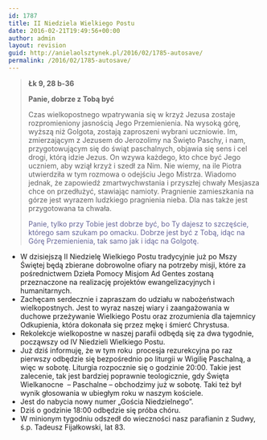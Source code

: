 ```yaml
---
id: 1787
title: II Niedziela Wielkiego Postu
date: 2016-02-21T19:49:56+00:00
author: admin
layout: revision
guid: http://anielaolsztynek.pl/2016/02/1785-autosave/
permalink: /2016/02/1785-autosave/
---
```

> **Łk 9, 28 b-36**
> 
> **Panie, dobrze z Tobą być**
> 
> Czas wielkopostnego wpatrywania się w krzyż Jezusa zostaje rozpromieniony jasnością Jego Przemienienia. Na wysoką górę, wyższą niż Golgota, zostają zaproszeni wybrani uczniowie. Im, zmierzającym z Jezusem do Jerozolimy na Święto Paschy, i nam, przygotowującym się do świąt paschalnych, objawia się sens i cel drogi, którą idzie Jezus. On wzywa każdego, kto chce być Jego uczniem, aby wziął krzyż i szedł za Nim. Nie wiemy, na ile Piotra utwierdziła w tym rozmowa o odejściu Jego Mistrza. Wiadomo jednak, że zapowiedź zmartwychwstania i przyszłej chwały Mesjasza chce on przedłużyć, stawiając namioty. Pragnienie zamieszkania na górze jest wyrazem ludzkiego pragnienia nieba. Dla nas także jest przygotowana ta chwała.
> 
> <span style="color: #666699;">Panie, tylko przy Tobie jest dobrze być, bo Ty dajesz to szczęście, którego sam szukam po omacku. Dobrze jest być z Tobą, idąc na Górę Przemienienia, tak samo jak i idąc na Golgotę. </span>

  * W dzisiejszą II Niedzielę Wielkiego Postu tradycyjnie już po Mszy Świętej będą zbierane dobrowolne ofiary na potrzeby misji, które za pośrednictwem Dzieła Pomocy Misjom Ad Gentes zostaną przeznaczone na realizację projektów ewangelizacyjnych i humanitarnych.
  * Zachęcam serdecznie i zapraszam do udziału w nabożeństwach wielkopostnych. Jest to wyraz naszej wiary i zaangażowania w duchowe przeżywanie Wielkiego Postu oraz zrozumienia dla tajemnicy Odkupienia, która dokonała się przez mękę i śmierć Chrystusa.
  * Rekolekcje wielkopostne w naszej parafii odbędą się za dwa tygodnie, począwszy od IV Niedzieli Wielkiego Postu.
  * Już dziś informuję, że w tym roku  procesja rezurekcyjna po raz pierwszy odbędzie się bezpośrednio po liturgii w Wigilię Paschalną, a więc w sobotę. Liturgia rozpocznie się o godzinie 20:00. Takie jest zalecenie, tak jest bardziej poprawnie teologicznie, gdy Święta Wielkanocne  &#8211; Paschalne &#8211; obchodzimy już w sobotę. Taki też był wynik głosowania w ubiegłym roku w naszym kościele.
  * Jest do nabycia nowy numer &#8222;Gościa Niedzielnego&#8221;.
  * Dziś o godzinie 18:00 odbędzie się próba chóru.
  * W minionym tygodniu odszedł do wieczności nasz parafianin z Sudwy, ś.p. Tadeusz Fijałkowski, lat 83.